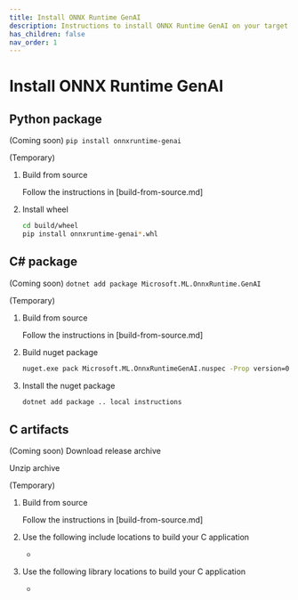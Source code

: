 ```yaml
---
title: Install ONNX Runtime GenAI
description: Instructions to install ONNX Runtime GenAI on your target platform in your environment
has_children: false
nav_order: 1
---
```


# Install ONNX Runtime GenAI

## Python package

(Coming soon) `pip install onnxruntime-genai`

(Temporary)
1. Build from source

   Follow the instructions in [build-from-source.md]

2. Install wheel

   ```bash
   cd build/wheel
   pip install onnxruntime-genai*.whl
   ```

## C# package

(Coming soon) `dotnet add package Microsoft.ML.OnnxRuntime.GenAI`

(Temporary)
1. Build from source

   Follow the instructions in [build-from-source.md]

2. Build nuget package

   ```cmd
   nuget.exe pack Microsoft.ML.OnnxRuntimeGenAI.nuspec -Prop version=0.1.0 -Prop id="Microsoft.ML.OnnxRuntimeGenAI.Gpu"
   ```

3. Install the nuget package

   ```cmd
   dotnet add package .. local instructions
   ```


## C artifacts

(Coming soon) Download release archive

Unzip archive

(Temporary)
1. Build from source

   Follow the instructions in [build-from-source.md]

   
2. Use the following include locations to build your C application

   * 

3. Use the following library locations to build your C application

   * 

   

